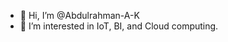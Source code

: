 - 👋 Hi, I’m @Abdulrahman-A-K
- 👀 I’m interested in IoT, BI, and Cloud computing.

<!---
Abdulrahman-A-K/Abdulrahman-A-K is a ✨ special ✨ repository because its `README.md` (this file) appears on your GitHub profile.
You can click the Preview link to take a look at your changes.
--->
